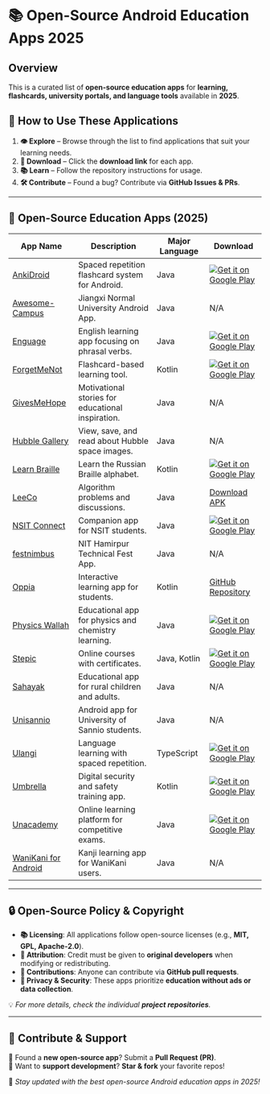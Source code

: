 # 📚 Open-Source Android Education Apps 2025

## Overview
This is a curated list of **open-source education apps** for **learning, flashcards, university portals, and language tools** available in **2025**.

## 🔄 How to Use These Applications
1. **👁️ Explore** – Browse through the list to find applications that suit your learning needs.
2. **💾 Download** – Click the **download link** for each app.
3. **📚 Learn** – Follow the repository instructions for usage.
4. **🛠️ Contribute** – Found a bug? Contribute via **GitHub Issues & PRs**.

---

## 📂 **Open-Source Education Apps (2025)**

| App Name | Description | Major Language | Download |
|----------|------------|---------------|----------|
| [AnkiDroid](https://github.com/ankidroid/Anki-Android) | Spaced repetition flashcard system for Android. | Java | [![Get it on Google Play](https://i.imgur.com/T9HnFlW.png)](https://play.google.com/store/apps/details?id=com.ichi2.anki) |
| [Awesome-Campus](https://github.com/MummyDing/Awesome-Campus) | Jiangxi Normal University Android App. | Java | N/A |
| [Enguage](https://github.com/pjay94/enguageapp) | English learning app focusing on phrasal verbs. | Java | [![Get it on Google Play](https://i.imgur.com/T9HnFlW.png)](https://play.google.com/store/apps/details?id=pl.pjay.enguage) |
| [ForgetMeNot](https://github.com/tema6120/ForgetMeNot) | Flashcard-based learning tool. | Kotlin | [![Get it on Google Play](https://i.imgur.com/T9HnFlW.png)](https://play.google.com/store/apps/details?id=com.odnovolov.forgetmenot) |
| [GivesMeHope](https://github.com/jparkie/GivesMeHopeAndroidClient) | Motivational stories for educational inspiration. | Java | N/A |
| [Hubble Gallery](https://github.com/derekcsm/hubble_gallery) | View, save, and read about Hubble space images. | Java | N/A |
| [Learn Braille](https://github.com/braille-systems/learn-braille) | Learn the Russian Braille alphabet. | Kotlin | [![Get it on Google Play](https://i.imgur.com/T9HnFlW.png)](https://play.google.com/store/apps/details?id=com.github.braillesystems.learnbraille) |
| [LeeCo](https://github.com/Nightonke/LeeCo) | Algorithm problems and discussions. | Java | [Download APK](https://github.com/Nightonke/LeeCo/blob/master/APK/LeeCo%20V1.0.0.apk) |
| [NSIT Connect](https://github.com/Swati4star/NSIT-Connect) | Companion app for NSIT students. | Java | [![Get it on Google Play](https://i.imgur.com/T9HnFlW.png)](https://play.google.com/store/apps/details?id=nsit.app.com.nsitapp) |
| [festnimbus](https://github.com/appteam-nith/festnimbus) | NIT Hamirpur Technical Fest App. | Java | N/A |
| [Oppia](https://github.com/oppia/oppia-android) | Interactive learning app for students. | Kotlin | [GitHub Repository](https://github.com/oppia/oppia-android) |
| [Physics Wallah](https://www.pw.live/) | Educational app for physics and chemistry learning. | Java | [![Get it on Google Play](https://i.imgur.com/T9HnFlW.png)](https://play.google.com/store/apps/details?id=live.pw.app) |
| [Stepic](https://github.com/StepicOrg/stepic-android) | Online courses with certificates. | Java, Kotlin | [![Get it on Google Play](https://i.imgur.com/T9HnFlW.png)](https://play.google.com/store/apps/details?id=org.stepic.droid) |
| [Sahayak](https://github.com/Neophytes/microsoft-pragyan-hackathon) | Educational app for rural children and adults. | Java | N/A |
| [Unisannio](https://github.com/alter-ego/unisannio-reboot/) | Android app for University of Sannio students. | Java | N/A |
| [Ulangi](https://github.com/ulangi/ulangi/) | Language learning with spaced repetition. | TypeScript | [![Get it on Google Play](https://i.imgur.com/T9HnFlW.png)](https://play.google.com/store/apps/details?id=com.ulangi) |
| [Umbrella](https://github.com/securityfirst/Umbrella_android) | Digital security and safety training app. | Kotlin | [![Get it on Google Play](https://i.imgur.com/T9HnFlW.png)](https://play.google.com/store/apps/details?id=org.secfirst.umbrella) |
| [Unacademy](https://unacademy.com/) | Online learning platform for competitive exams. | Java | [![Get it on Google Play](https://i.imgur.com/T9HnFlW.png)](https://play.google.com/store/apps/details?id=com.unacademyapp) |
| [WaniKani for Android](https://github.com/xiprox/WaniKani-for-Android) | Kanji learning app for WaniKani users. | Java | N/A |

---

## 🔒 Open-Source Policy & Copyright
- **📚 Licensing**: All applications follow open-source licenses (e.g., **MIT, GPL, Apache-2.0**).
- **🔗 Attribution**: Credit must be given to **original developers** when modifying or redistributing.
- **🔧 Contributions**: Anyone can contribute via **GitHub pull requests**.
- **🔐 Privacy & Security**: These apps prioritize **education without ads or data collection**.

💡 _For more details, check the individual **project repositories**._

---

## 🌟 Contribute & Support
🔹 Found a **new open-source app**? Submit a **Pull Request (PR)**.  
🔹 Want to **support development**? **Star & fork** your favorite repos!  

🚀 _Stay updated with the best open-source Android education apps in 2025!_

